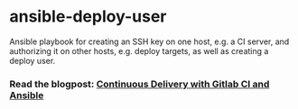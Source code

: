 # ansible-deploy-user
Ansible playbook for creating an SSH key on one host, e.g. a CI server, and authorizing it on other hosts, e.g. deploy targets, as well as creating a deploy user.

### Read the blogpost: [Continuous Delivery with Gitlab CI and Ansible](https://www.bevuta.com/en/blog/continuous-delivery-with-gitlab-ci-and-ansible-part-1/)

